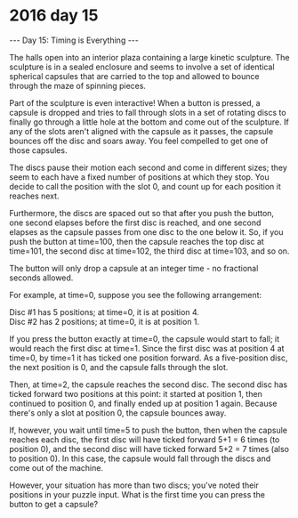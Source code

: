 # 2016 day 15

--- Day 15: Timing is Everything ---

The halls open into an interior plaza containing a large kinetic sculpture. The sculpture is in a sealed enclosure and seems to involve a set of identical spherical capsules that are carried to the top and allowed to bounce through the maze of spinning pieces.



Part of the sculpture is even interactive! When a button is pressed, a capsule is dropped and tries to fall through slots in a set of rotating discs to finally go through a little hole at the bottom and come out of the sculpture. If any of the slots aren't aligned with the capsule as it passes, the capsule bounces off the disc and soars away. You feel compelled to get one of those capsules.



The discs pause their motion each second and come in different sizes; they seem to each have a fixed number of positions at which they stop.  You decide to call the position with the slot 0, and count up for each position it reaches next.



Furthermore, the discs are spaced out so that after you push the button, one second elapses before the first disc is reached, and one second elapses as the capsule passes from one disc to the one below it.  So, if you push the button at time=100, then the capsule reaches the top disc at time=101, the second disc at time=102, the third disc at time=103, and so on.



The button will only drop a capsule at an integer time - no fractional seconds allowed.



For example, at time=0, suppose you see the following arrangement:



Disc #1 has 5 positions; at time=0, it is at position 4.\
Disc #2 has 2 positions; at time=0, it is at position 1.



If you press the button exactly at time=0, the capsule would start to fall; it would reach the first disc at time=1. Since the first disc was at position 4 at time=0, by time=1 it has ticked one position forward.  As a five-position disc, the next position is 0, and the capsule falls through the slot.



Then, at time=2, the capsule reaches the second disc. The second disc has ticked forward two positions at this point: it started at position 1, then continued to position 0, and finally ended up at position 1 again.  Because there's only a slot at position 0, the capsule bounces away.



If, however, you wait until time=5 to push the button, then when the capsule reaches each disc, the first disc will have ticked forward 5+1 = 6 times (to position 0), and the second disc will have ticked forward 5+2 = 7 times (also to position 0). In this case, the capsule would fall through the discs and come out of the machine.



However, your situation has more than two discs; you've noted their positions in your puzzle input. What is the first time you can press the button to get a capsule?




